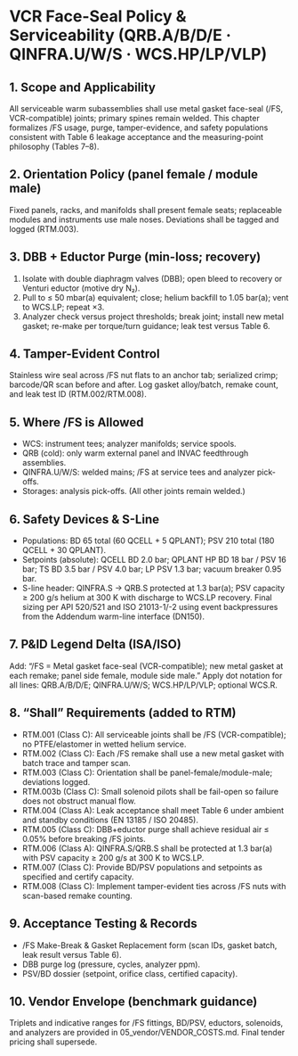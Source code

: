 # VCR Face-Seal Policy & Serviceability (QRB.A/B/D/E · QINFRA.U/W/S · WCS.HP/LP/VLP)

## 1. Scope and Applicability

All serviceable warm subassemblies shall use metal gasket face-seal (/FS, VCR-compatible) joints; primary spines remain welded. This chapter formalizes /FS usage, purge, tamper-evidence, and safety populations consistent with Table 6 leakage acceptance and the measuring-point philosophy (Tables 7–8).

## 2. Orientation Policy (panel female / module male)
Fixed panels, racks, and manifolds shall present female seats; replaceable modules and instruments use male noses. Deviations shall be tagged and logged (RTM.003).

## 3. DBB + Eductor Purge (min-loss; recovery)
1. Isolate with double diaphragm valves (DBB); open bleed to recovery or Venturi eductor (motive dry N₂).
2. Pull to ≤ 50 mbar(a) equivalent; close; helium backfill to 1.05 bar(a); vent to WCS.LP; repeat ×3.
3. Analyzer check versus project thresholds; break joint; install new metal gasket; re-make per torque/turn guidance; leak test versus Table 6.

## 4. Tamper-Evident Control
Stainless wire seal across /FS nut flats to an anchor tab; serialized crimp; barcode/QR scan before and after. Log gasket alloy/batch, remake count, and leak test ID (RTM.002/RTM.008).

## 5. Where /FS is Allowed
- WCS: instrument tees; analyzer manifolds; service spools.
- QRB (cold): only warm external panel and INVAC feedthrough assemblies.
- QINFRA.U/W/S: welded mains; /FS at service tees and analyzer pick-offs.
- Storages: analysis pick-offs. (All other joints remain welded.)

## 6. Safety Devices & S-Line
- Populations: BD 65 total (60 QCELL + 5 QPLANT); PSV 210 total (180 QCELL + 30 QPLANT).
- Setpoints (absolute): QCELL BD 2.0 bar; QPLANT HP BD 18 bar / PSV 16 bar; TS BD 3.5 bar / PSV 4.0 bar; LP PSV 1.3 bar; vacuum breaker 0.95 bar.
- S-line header: QINFRA.S → QRB.S protected at 1.3 bar(a); PSV capacity ≥ 200 g/s helium at 300 K with discharge to WCS.LP recovery. Final sizing per API 520/521 and ISO 21013-1/-2 using event backpressures from the Addendum warm-line interface (DN150).

## 7. P&ID Legend Delta (ISA/ISO)
Add: “/FS = Metal gasket face-seal (VCR-compatible); new metal gasket at each remake; panel side female, module side male.” Apply dot notation for all lines: QRB.A/B/D/E; QINFRA.U/W/S; WCS.HP/LP/VLP; optional WCS.R.

## 8. “Shall” Requirements (added to RTM)
- RTM.001 (Class C): All serviceable joints shall be /FS (VCR-compatible); no PTFE/elastomer in wetted helium service.
- RTM.002 (Class C): Each /FS remake shall use a new metal gasket with batch trace and tamper scan.
- RTM.003 (Class C): Orientation shall be panel-female/module-male; deviations logged.
- RTM.003b (Class C): Small solenoid pilots shall be fail-open so failure does not obstruct manual flow.
- RTM.004 (Class A): Leak acceptance shall meet Table 6 under ambient and standby conditions (EN 13185 / ISO 20485).
- RTM.005 (Class C): DBB+eductor purge shall achieve residual air ≤ 0.05% before breaking /FS joints.
- RTM.006 (Class A): QINFRA.S/QRB.S shall be protected at 1.3 bar(a) with PSV capacity ≥ 200 g/s at 300 K to WCS.LP.
- RTM.007 (Class C): Provide BD/PSV populations and setpoints as specified and certify capacity.
- RTM.008 (Class C): Implement tamper-evident ties across /FS nuts with scan-based remake counting.

## 9. Acceptance Testing & Records
- /FS Make-Break & Gasket Replacement form (scan IDs, gasket batch, leak result versus Table 6).
- DBB purge log (pressure, cycles, analyzer ppm).
- PSV/BD dossier (setpoint, orifice class, certified capacity).

## 10. Vendor Envelope (benchmark guidance)
Triplets and indicative ranges for /FS fittings, BD/PSV, eductors, solenoids, and analyzers are provided in 05_vendor/VENDOR_COSTS.md. Final tender pricing shall supersede.
